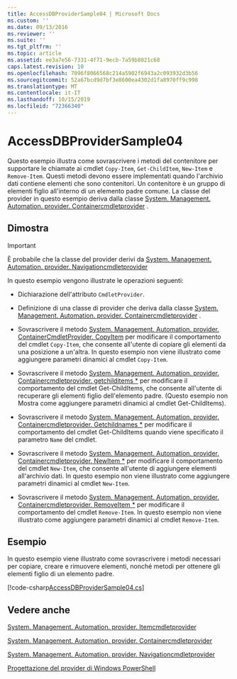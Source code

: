 ```yaml
---
title: AccessDBProviderSample04 | Microsoft Docs
ms.custom: ''
ms.date: 09/13/2016
ms.reviewer: ''
ms.suite: ''
ms.tgt_pltfrm: ''
ms.topic: article
ms.assetid: ee3a7e56-7331-4f71-9ecb-7a59b8021c68
caps.latest.revision: 10
ms.openlocfilehash: 7096f8066568c214a5902f6943a2c093932d3b56
ms.sourcegitcommit: 52a67bcd9d7bf3e8600ea4302d1fa8970ff9c998
ms.translationtype: MT
ms.contentlocale: it-IT
ms.lasthandoff: 10/15/2019
ms.locfileid: "72366340"
---
```

# <a name="accessdbprovidersample04"></a>AccessDBProviderSample04

Questo esempio illustra come sovrascrivere i metodi del contenitore per supportare le chiamate ai cmdlet `Copy-Item`, `Get-ChildItem`, `New-Item` e `Remove-Item`. Questi metodi devono essere implementati quando l'archivio dati contiene elementi che sono contenitori. Un contenitore è un gruppo di elementi figlio all'interno di un elemento padre comune. La classe del provider in questo esempio deriva dalla classe [System. Management. Automation. provider. Containercmdletprovider](/dotnet/api/System.Management.Automation.Provider.ContainerCmdletProvider) .

## <a name="demonstrates"></a>Dimostra

> [!IMPORTANT]
> È probabile che la classe del provider derivi da [System. Management. Automation. provider. Navigationcmdletprovider](/dotnet/api/System.Management.Automation.Provider.NavigationCmdletProvider)

In questo esempio vengono illustrate le operazioni seguenti:

- Dichiarazione dell'attributo `CmdletProvider`.

- Definizione di una classe di provider che deriva dalla classe [System. Management. Automation. provider. Containercmdletprovider](/dotnet/api/System.Management.Automation.Provider.ContainerCmdletProvider) .

- Sovrascrivere il metodo [System. Management. Automation. provider. ContainerCmdletProvider. CopyItem](/dotnet/api/System.Management.Automation.Provider.ContainerCmdletProvider.CopyItem) per modificare il comportamento del cmdlet `Copy-Item`, che consente all'utente di copiare gli elementi da una posizione a un'altra. In questo esempio non viene illustrato come aggiungere parametri dinamici al cmdlet `Copy-Item`.

- Sovrascrivere il metodo [System. Management. Automation. provider. Containercmdletprovider. getchilditems *](/dotnet/api/System.Management.Automation.Provider.ContainerCmdletProvider.GetChildItems) per modificare il comportamento del cmdlet Get-ChildItems, che consente all'utente di recuperare gli elementi figlio dell'elemento padre. (Questo esempio non Mostra come aggiungere parametri dinamici al cmdlet Get-ChildItems).

- Sovrascrivere il metodo [System. Management. Automation. provider. Containercmdletprovider. Getchildnames *](/dotnet/api/System.Management.Automation.Provider.ContainerCmdletProvider.GetChildNames) per modificare il comportamento del cmdlet Get-ChildItems quando viene specificato il parametro `Name` del cmdlet.

- Sovrascrivere il metodo [System. Management. Automation. provider. Containercmdletprovider. NewItem *](/dotnet/api/System.Management.Automation.Provider.ContainerCmdletProvider.NewItem) per modificare il comportamento del cmdlet `New-Item`, che consente all'utente di aggiungere elementi all'archivio dati. In questo esempio non viene illustrato come aggiungere parametri dinamici al cmdlet `New-Item`.

- Sovrascrivere il metodo [System. Management. Automation. provider. Containercmdletprovider. RemoveItem *](/dotnet/api/System.Management.Automation.Provider.ContainerCmdletProvider.RemoveItem) per modificare il comportamento del cmdlet `Remove-Item`. In questo esempio non viene illustrato come aggiungere parametri dinamici al cmdlet `Remove-Item`.

## <a name="example"></a>Esempio

In questo esempio viene illustrato come sovrascrivere i metodi necessari per copiare, creare e rimuovere elementi, nonché metodi per ottenere gli elementi figlio di un elemento padre.

[!code-csharp[AccessDBProviderSample04.cs](../../../../powershell-sdk-samples/SDK-2.0/csharp/AccessDBProviderSample06/AccessDBProviderSample06.cs#L11-L1635 "AccessDBProviderSample04.cs")]

## <a name="see-also"></a>Vedere anche

[System. Management. Automation. provider. Itemcmdletprovider](/dotnet/api/System.Management.Automation.Provider.ItemCmdletProvider)

[System. Management. Automation. provider. Containercmdletprovider](/dotnet/api/System.Management.Automation.Provider.ContainerCmdletProvider)

[System. Management. Automation. provider. Navigationcmdletprovider](/dotnet/api/System.Management.Automation.Provider.NavigationCmdletProvider)

[Progettazione del provider di Windows PowerShell](./provider-types.md)
